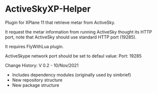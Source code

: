 # ActiveSkyXP-Helper
Plugin for XPlane 11 that retrieve metar from ActiveSky.

It request the metar information from running ActiveSky thought its HTTP port, note that ActiveSky should use standard HTTP port (19285).

It requires FlyWithLua plugin.

ActiveSkype network port should be set to defaul value:
Port: 19285

Change History:
V 0.2 - 10/Nov/2021
- Includes dependency modules (originally used by simbrief)
- New repository structure
- New package structure
